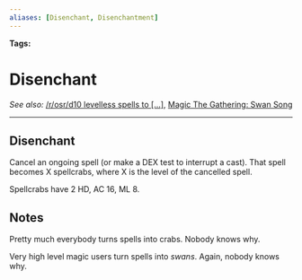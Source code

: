 ```yaml
---
aliases: [Disenchant, Disenchantment]
---
```


**Tags:** 
# Disenchant
*See also:* [/r/osr/d10 levelless spells to [...]](https://www.reddit.com/r/osr/comments/gf52tj/d10_levelless_spells_to_hastily_copy_down_from_a/), [Magic The Gathering: Swan Song](https://scryfall.com/card/ths/65/swan-song)
___
## Disenchant
Cancel an ongoing spell (or make a DEX test to interrupt a cast). That spell becomes X spellcrabs, where X is the level of the cancelled spell. 

Spellcrabs have 2 HD, AC 16, ML 8.

## Notes
Pretty much everybody turns spells into crabs. Nobody knows why.

Very high level magic users turn spells into *swans*. Again, nobody knows why.